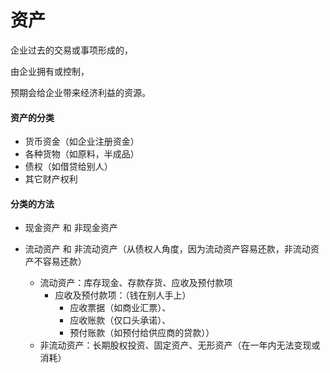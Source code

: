 # 资产

企业过去的交易或事项形成的，

由企业拥有或控制，

预期会给企业带来经济利益的资源。



#### 资产的分类

* 货币资金（如企业注册资金）
* 各种货物（如原料，半成品）
* 债权（如借贷给别人）
* 其它财产权利



#### 分类的方法

* 现金资产 和 非现金资产

* 流动资产 和 非流动资产（从债权人角度，因为流动资产容易还款，非流动资产不容易还款）

  * 流动资产：库存现金、存款存货、应收及预付款项
    * 应收及预付款项：（钱在别人手上）
      * 应收票据（如商业汇票）、
      * 应收账款（仅口头承诺）、
      * 预付账款（如预付给供应商的贷款））
  * 非流动资产：长期股权投资、固定资产、无形资产（在一年内无法变现或消耗）

  

